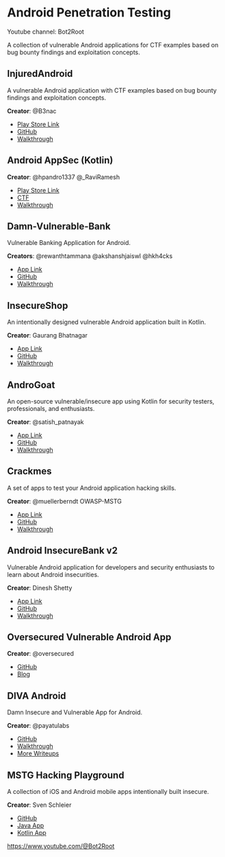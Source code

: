 # Android Penetration Testing

Youtube channel: Bot2Root

A collection of vulnerable Android applications for CTF examples based on bug bounty findings and exploitation concepts.

## InjuredAndroid

A vulnerable Android application with CTF examples based on bug bounty findings and exploitation concepts.

**Creator**: @B3nac

- [Play Store Link](https://play.google.com/store/apps/details?id=b3nac.injuredandroid)
- [GitHub](https://github.com/B3nac/InjuredAndroid)
- [Walkthrough](https://www.youtube.com/watch?v=PMKnPaGWxtg)

## Android AppSec (Kotlin)

**Creator**: @hpandro1337 @_RaviRamesh

- [Play Store Link](https://play.google.com/store/apps/details?id=com.hpandro.androidsecurity)
- [CTF](https://ctf.hpandro.raviramesh.info)
- [Walkthrough](https://www.youtube.com/c/AndroidAppSec)

## Damn-Vulnerable-Bank

Vulnerable Banking Application for Android.

**Creators**: @rewanthtammana @akshanshjaiswl @hkh4cks

- [App Link](https://github.com/rewanthtammana/Damn-Vulnerable-Bank/releases/download/v1.1.0/dvba_v1.1.0.apk)
- [GitHub](https://github.com/rewanthtammana/Damn-Vulnerable-Bank)
- [Walkthrough](https://rewanthtammana.com/damn-vulnerable-bank/)

## InsecureShop

An intentionally designed vulnerable Android application built in Kotlin.

**Creator**: Gaurang Bhatnagar

- [App Link](https://github.com/optiv/InsecureShop/releases/download/v1.0/InsecureShop.apk)
- [GitHub](https://github.com/optiv/InsecureShop)
- [Walkthrough](https://docs.insecureshopapp.com/)

## AndroGoat

An open-source vulnerable/insecure app using Kotlin for security testers, professionals, and enthusiasts.

**Creator**: @satish_patnayak

- [App Link](https://github.com/satishpatnayak/MyTest/blob/master/AndroGoat.apk)
- [GitHub](https://github.com/satishpatnayak/AndroGoat)
- [Walkthrough](https://medium.com/androgoat)

## Crackmes

A set of apps to test your Android application hacking skills.

**Creator**: @muellerberndt OWASP-MSTG

- [App Link](https://github.com/satishpatnayak/MyTest/blob/master/AndroGoat.apk)
- [GitHub](https://github.com/OWASP/owasp-mstg/tree/master/Crackmes/Android)
- [Walkthrough](https://github.com/OWASP/owasp-mstg/tree/master/Crackmes)

## Android InsecureBank v2

Vulnerable Android application for developers and security enthusiasts to learn about Android insecurities.

**Creator**: Dinesh Shetty

- [App Link](https://github.com/dineshshetty/Android-InsecureBankv2/raw/master/InsecureBankv2.apk)
- [GitHub](https://github.com/dineshshetty/Android-InsecureBankv2)
- [Walkthrough](https://github.com/dineshshetty/Android-InsecureBankv2/tree/master/Walkthroughs)

## Oversecured Vulnerable Android App

**Creator**: @oversecured

- [GitHub](https://github.com/oversecured/ovaa)
- [Blog](https://blog.oversecured.com/)

## DIVA Android

Damn Insecure and Vulnerable App for Android.

**Creator**: @payatulabs

- [GitHub](https://github.com/payatu/diva-android)
- [Walkthrough](http://www.payatu.com/damn-insecure-and-vulnerable-app/)
- [More Writeups](https://github.com/christinec-dev/DIVA_APK_Writeups/tree/main)

## MSTG Hacking Playground

A collection of iOS and Android mobile apps intentionally built insecure.

**Creator**: Sven Schleier

- [GitHub](https://github.com/OWASP/MSTG-Hacking-Playground)
- [Java App](https://github.com/OWASP/MSTG-Hacking-Playground/tree/master/Android/MSTG-Android-Java-App)
- [Kotlin App](https://github.com/OWASP/MSTG-Hacking-Playground/tree/master/Android/MSTG-Android-Kotlin-App)


https://www.youtube.com/@Bot2Root

